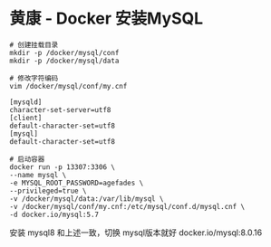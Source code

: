 # 黄康 - Docker 安装MySQL

```shell
# 创建挂载目录
mkdir -p /docker/mysql/conf
mkdir -p /docker/mysql/data
```

```shell
# 修改字符编码
vim /docker/mysql/conf/my.cnf

[mysqld]
character-set-server=utf8
[client]
default-character-set=utf8
[mysql]
default-character-set=utf8
```

```shell
# 启动容器
docker run -p 13307:3306 \
--name mysql \
-e MYSQL_ROOT_PASSWORD=agefades \
--privileged=true \
-v /docker/mysql/data:/var/lib/mysql \
-v /docker/mysql/conf/my.cnf:/etc/mysql/conf.d/mysql.cnf \
-d docker.io/mysql:5.7
```

安装 mysql8 和上述一致，切换 mysql版本就好 docker.io/mysql:8.0.16